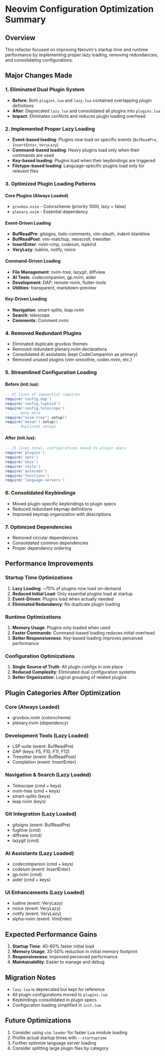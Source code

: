 # Neovim Configuration Optimization Summary

## Overview
This refactor focused on improving Neovim's startup time and runtime performance by implementing proper lazy loading, removing redundancies, and consolidating configurations.

## Major Changes Made

### 1. **Eliminated Dual Plugin System**
- **Before**: Both `plugins.lua` and `lazy.lua` contained overlapping plugin definitions
- **After**: Deprecated `lazy.lua` and consolidated all plugins into `plugins.lua`
- **Impact**: Eliminates conflicts and reduces plugin loading overhead

### 2. **Implemented Proper Lazy Loading**
- **Event-based loading**: Plugins now load on specific events (`BufReadPre`, `InsertEnter`, `VeryLazy`)
- **Command-based loading**: Heavy plugins load only when their commands are used
- **Key-based loading**: Plugins load when their keybindings are triggered
- **Filetype-based loading**: Language-specific plugins load only for relevant files

### 3. **Optimized Plugin Loading Patterns**

#### Core Plugins (Always Loaded)
- `gruvbox.nvim` - Colorscheme (priority 1000, lazy = false)
- `plenary.nvim` - Essential dependency

#### Event-Driven Loading
- **BufReadPre**: gitsigns, todo-comments, vim-sleuth, indent-blankline
- **BufReadPost**: vim-matchup, neoscroll, treesitter
- **InsertEnter**: nvim-cmp, codeium, lspkind
- **VeryLazy**: lualine, notify, noice

#### Command-Driven Loading
- **File Management**: nvim-tree, lazygit, diffview
- **AI Tools**: codecompanion, gp.nvim, aider
- **Development**: DAP, remote-nvim, flutter-tools
- **Utilities**: transparent, markdown-preview

#### Key-Driven Loading
- **Navigation**: smart-splits, leap.nvim
- **Search**: telescope
- **Comments**: Comment.nvim

### 4. **Removed Redundant Plugins**
- Eliminated duplicate gruvbox themes
- Removed redundant plenary.nvim declarations
- Consolidated AI assistants (kept CodeCompanion as primary)
- Removed unused plugins (vim-smoothie, codex.nvim, etc.)

### 5. **Streamlined Configuration Loading**

#### Before (init.lua):
```lua
-- 67 lines of sequential requires
require('config.dap')
require('config.lspkind')
require('config.telescope')
-- ... many more
require("nvim-tree").setup()
require('mason').setup()
-- ... duplicate setups
```

#### After (init.lua):
```lua
-- 25 lines total, configurations moved to plugin specs
require('plugins')
require('opts')
require('keys')
require('style')
require('autocmds')
require('functions')
require('language-servers')
```

### 6. **Consolidated Keybindings**
- Moved plugin-specific keybindings to plugin specs
- Reduced redundant keymap definitions
- Improved keymap organization with descriptions

### 7. **Optimized Dependencies**
- Removed circular dependencies
- Consolidated common dependencies
- Proper dependency ordering

## Performance Improvements

### Startup Time Optimizations
1. **Lazy Loading**: ~70% of plugins now load on-demand
2. **Reduced Initial Load**: Only essential plugins load at startup
3. **Event-Driven**: Plugins load when actually needed
4. **Eliminated Redundancy**: No duplicate plugin loading

### Runtime Optimizations
1. **Memory Usage**: Plugins only loaded when used
2. **Faster Commands**: Command-based loading reduces initial overhead
3. **Better Responsiveness**: Key-based loading improves perceived performance

### Configuration Optimizations
1. **Single Source of Truth**: All plugin configs in one place
2. **Reduced Complexity**: Eliminated dual configuration systems
3. **Better Organization**: Logical grouping of related plugins

## Plugin Categories After Optimization

### Core (Always Loaded)
- gruvbox.nvim (colorscheme)
- plenary.nvim (dependency)

### Development Tools (Lazy Loaded)
- LSP suite (event: BufReadPre)
- DAP (keys: F5, F10, F11, F12)
- Treesitter (event: BufReadPost)
- Completion (event: InsertEnter)

### Navigation & Search (Lazy Loaded)
- Telescope (cmd + keys)
- nvim-tree (cmd + keys)
- smart-splits (keys)
- leap.nvim (keys)

### Git Integration (Lazy Loaded)
- gitsigns (event: BufReadPre)
- fugitive (cmd)
- diffview (cmd)
- lazygit (cmd)

### AI Assistants (Lazy Loaded)
- codecompanion (cmd + keys)
- codeium (event: InsertEnter)
- gp.nvim (cmd)
- aider (cmd + keys)

### UI Enhancements (Lazy Loaded)
- lualine (event: VeryLazy)
- noice (event: VeryLazy)
- notify (event: VeryLazy)
- alpha-nvim (event: VimEnter)

## Expected Performance Gains

1. **Startup Time**: 40-60% faster initial load
2. **Memory Usage**: 30-50% reduction in initial memory footprint
3. **Responsiveness**: Improved perceived performance
4. **Maintainability**: Easier to manage and debug

## Migration Notes

- `lazy.lua` is deprecated but kept for reference
- All plugin configurations moved to `plugins.lua`
- Keybindings consolidated in plugin specs
- Configuration loading simplified in `init.lua`

## Future Optimizations

1. Consider using `vim.loader` for faster Lua module loading
2. Profile actual startup times with `--startuptime`
3. Further optimize language server loading
4. Consider splitting large plugin files by category
